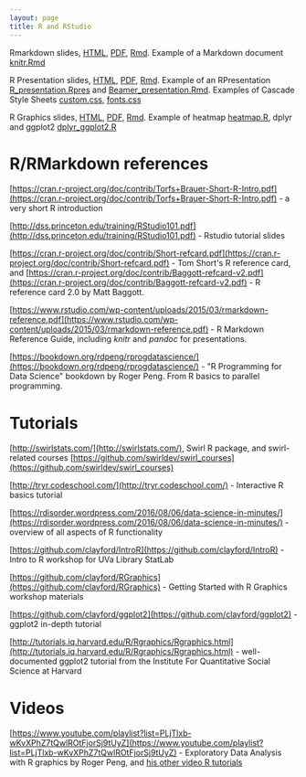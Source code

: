 ```yaml
---
layout: page
title: R and RStudio
---
```


Rmarkdown slides, [HTML](/BIOS567/assets/presentation_Markdown/1_Reports_Markdown_knitr.html), [PDF](/BIOS567/assets/presentation_Markdown/1_Reports_Markdown_knitr.pdf), [Rmd](/BIOS567/assets/presentation_Markdown/1_Reports_Markdown_knitr.Rmd). Example of a Markdown document [knitr.Rmd](/BIOS567/assets/primer_presentation/knitr.Rmd)

R Presentation slides, [HTML](/BIOS567/assets/presentation_Presentation/2_Reports_presentations.html), [PDF](/BIOS567/assets/presentation_Presentation/2_Reports_presentations.pdf), [Rmd](/BIOS567/assets/presentation_Presentation/2_Reports_presentations.Rmd). Example of an RPresentation [R_presentation.Rpres](/BIOS567/assets/primer_presentation/R_presentation.Rpres) and [Beamer_presentation.Rmd](/BIOS567/assets/primer_presentation/Beamer_presentation.Rmd). Examples of Cascade Style Sheets [custom.css](/BIOS567/assets/presentation_Graphics/css/custom.css), [fonts.css](/BIOS567/assets/presentation_Graphics/css/fonts.css)

R Graphics slides, [HTML](/BIOS567/assets/presentation_Graphics/3_Reports_graphics.html), [PDF](/BIOS567/assets/presentation_Graphics/3_Reports_graphics.pdf), [Rmd](/BIOS567/assets/presentation_Graphics/3_Reports_graphics.Rmd). Example of heatmap [heatmap.R](https://mdozmorov.github.io/BIOS692/pages/heatmap.R), dplyr and ggplot2 [dplyr_ggplot2.R](https://mdozmorov.github.io/BIOS692/pages/dplyr_ggplot2.R)

# R/RMarkdown references

[https://cran.r-project.org/doc/contrib/Torfs+Brauer-Short-R-Intro.pdf](https://cran.r-project.org/doc/contrib/Torfs+Brauer-Short-R-Intro.pdf) - a very short R introduction

[http://dss.princeton.edu/training/RStudio101.pdf](http://dss.princeton.edu/training/RStudio101.pdf) - Rstudio tutorial slides

[https://cran.r-project.org/doc/contrib/Short-refcard.pdf](https://cran.r-project.org/doc/contrib/Short-refcard.pdf) - Tom Short's R reference card, and [https://cran.r-project.org/doc/contrib/Baggott-refcard-v2.pdf](https://cran.r-project.org/doc/contrib/Baggott-refcard-v2.pdf) - R reference card 2.0 by Matt Baggott. 

[https://www.rstudio.com/wp-content/uploads/2015/03/rmarkdown-reference.pdf](https://www.rstudio.com/wp-content/uploads/2015/03/rmarkdown-reference.pdf) - R Markdown Reference Guide, including _knitr_ and _pandoc_ for presentations.

[https://bookdown.org/rdpeng/rprogdatascience/](https://bookdown.org/rdpeng/rprogdatascience/) - "R Programming for Data Science" bookdown by Roger Peng. From R basics to parallel programming.


# Tutorials

[http://swirlstats.com/](http://swirlstats.com/), Swirl R package, and swirl-related courses [https://github.com/swirldev/swirl_courses](https://github.com/swirldev/swirl_courses)

[http://tryr.codeschool.com/](http://tryr.codeschool.com/) - Interactive R basics tutorial

[https://rdisorder.wordpress.com/2016/08/06/data-science-in-minutes/](https://rdisorder.wordpress.com/2016/08/06/data-science-in-minutes/) - overview of all aspects of R functionality

[https://github.com/clayford/IntroR](https://github.com/clayford/IntroR) - Intro to R workshop for UVa Library StatLab

[https://github.com/clayford/RGraphics](https://github.com/clayford/RGraphics) - Getting Started with R Graphics workshop materials

[https://github.com/clayford/ggplot2](https://github.com/clayford/ggplot2) - ggplot2 in-depth tutorial

[http://tutorials.iq.harvard.edu/R/Rgraphics/Rgraphics.html](http://tutorials.iq.harvard.edu/R/Rgraphics/Rgraphics.html) - well-documented ggplot2 tutorial from the Institute For Quantitative Social Science at Harvard

# Videos

[https://www.youtube.com/playlist?list=PLjTlxb-wKvXPhZ7tQwlROtFjorSj9tUyZ](https://www.youtube.com/playlist?list=PLjTlxb-wKvXPhZ7tQwlROtFjorSj9tUyZ) - Exploratory Data Analysis with R graphics by Roger Peng, and [his other video R tutorials](https://www.youtube.com/user/rdpeng/playlists)

